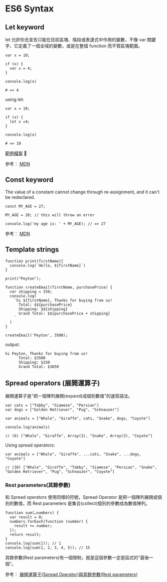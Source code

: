 # ES6 Syntax

## Let keyword

let 允許你去宣告只能在目前區塊、階段或表達式中作用的變數，不像 var 關鍵字，它定義了一個全域的變數，或是在整個 function 而不管區塊範圍。

```
var x = 10;

if (x) {
  var x = 4;
}

console.log(x)

# => 4
```

using let:

```
var x = 10;

if (x) {
  let x =4;
}

console.log(x)

# => 10
```

[範例檔案](./let.html)


參考： [MDN](https://developer.mozilla.org/zh-TW/docs/Web/JavaScript/Reference/Statements/let)

## Const keyword

 The value of a constant cannot change through re-assignment, and it can't be redeclared.

```
const MY_AGE = 27;

MY_AGE = 20; // this will throw an error

console.log('my age is: ' + MY_AGE); // => 27
```

參考： [MDN](https://developer.mozilla.org/zh-TW/docs/Web/JavaScript/Reference/Statements/const)

## Template strings

```
function print(firstName){
  console.log(`Hello, ${firstName}`)
}

print("Peyton");
```

```
function createEmail(firstName, purchasePrice) {
  var shipping = 150;
  console.log(
    `hi ${firstName}, Thanks for buying from us!
      Total: $${purchasePrice}
      Shipping: $${shipping}
      Grand Total: $${purchasePrice + shipping}
    `
  )
}

createEmail('Peyton', 3500);
```

output:

```
hi Peyton, Thanks for buying from us!
      Total: $3500
      Shipping: $150
      Grand Total: $3650
```

## Spread operators (展開運算子)

展開運算子是"把一個陣列展開(expand)成個別數值"的速寫語法。

```
var cats = ["Tabby", "Siamese", "Persian"]
var dogs = ["Golden Retriever", "Pug", "Schnauzer"]

var animals = ["Whale", "Giraffe", cats, "Snake", dogs, "Coyote"]

console.log(animals)

// (6) ["Whale", "Giraffe", Array(3), "Snake", Array(3), "Coyote"]
```

Using spread operators:

```
var animals = ["Whale", "Giraffe", ...cats, "Snake", ...dogs, "Coyote"]

// (10) ["Whale", "Giraffe", "Tabby", "Siamese", "Persian", "Snake", "Golden Retriever", "Pug", "Schnauzer", "Coyote"]
```

### Rest parameters(其餘參數)

和 Spread operators 使用同樣的符號，Spread Operator 是把一個陣列展開成個別的數值，而 Rest parameters 是集合(collect)個別的參數成為數值陣列。

```
function sum(…numbers) {
  var result = 0;
  numbers.forEach(function (number) {
    result += number;
  });
  return result;
}
console.log(sum(1)); // 1
console.log(sum(1, 2, 3, 4, 5)); // 15
```

其餘參數(Rest parameters)有一個限制，就是這個參數一定是函式的"最後一個"。

參考：
[展開運算子(Spread Operator)與其餘參數(Rest parameters)](http://eddychang.me/blog/16-javascript/45-spread-operator-rest-parameters.html)